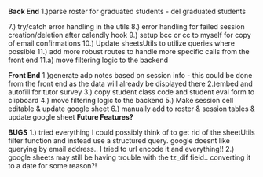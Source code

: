 **Back End**
1.)parse roster for graduated students - del graduated students

<!-- 2.)parse sessions - check dates for upcoming sessions to be used for session email reminders -->
<!-- 3.)parse roster - gather email addresses to generate weekly blast emails -->
<!-- 4.) Setup cron job for reminder emails -->
<!-- 5.) Setup cron job for blast emails -->
<!-- 6.) Calendly API integration to automatically update the sessions sheet -->

7.) try/catch error handling in the utils
8.) error handling for failed session creation/deletion after calendly hook
9.) setup bcc or cc to myself for copy of email confirmations
10.) Update sheetsUtils to utilize queries where possible
11.) add more robust routes to handle more specific calls from the front end
11.a) move filtering logic to the backend

**Front End**
1.)generate adp notes based on session info - this could be done from the front end as the data will already be displayed there
2.)embed and autofill for tutor survey
3.) copy student class code and student eval form to clipboard
4.) move filtering logic to the backend
5.) Make session cell editable & update google sheet
6.) manually add to roster & session tables & update google sheet
**Future Features?**

**BUGS**
1.) tried everything I could possibly think of to get rid of the sheetUtils filter function and instead use a structured query. google doesnt like querying by email address.. I tried to url encode it and everything!!
2.) google sheets may still be having trouble with the tz_dif field.. converting it to a date for some reason?!

